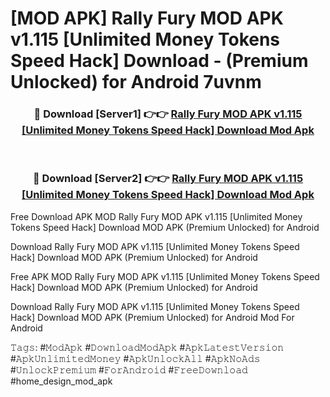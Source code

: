 # [MOD APK] Rally Fury MOD APK v1.115 [Unlimited Money Tokens Speed Hack] Download - (Premium Unlocked) for Android 7uvnm



<div align="center">
<h3>🔴 Download [Server1] 👉👉 <a href="https://momento.my/?title=Rally_Fury_MOD_APK_v1.115_[Unlimited_Money_Tokens_Speed_Hack]_Download">Rally Fury MOD APK v1.115 [Unlimited Money Tokens Speed Hack] Download Mod Apk</a></h3><br>

<h3>🔴 Download [Server2] 👉👉 <a href="https://momento.my/?title=Rally_Fury_MOD_APK_v1.115_[Unlimited_Money_Tokens_Speed_Hack]_Download">Rally Fury MOD APK v1.115 [Unlimited Money Tokens Speed Hack] Download Mod Apk</a></h3>
</div>



Free Download APK MOD Rally Fury MOD APK v1.115 [Unlimited Money Tokens Speed Hack] Download MOD APK (Premium Unlocked) for Android

Download Rally Fury MOD APK v1.115 [Unlimited Money Tokens Speed Hack] Download MOD APK (Premium Unlocked) for Android

Free APK MOD Rally Fury MOD APK v1.115 [Unlimited Money Tokens Speed Hack] Download MOD APK (Premium Unlocked) for Android

Download Rally Fury MOD APK v1.115 [Unlimited Money Tokens Speed Hack] Download MOD APK (Premium Unlocked) for Android Mod For Android

𝚃𝚊𝚐𝚜: #𝙼𝚘𝚍𝙰𝚙𝚔 #𝙳𝚘𝚠𝚗𝚕𝚘𝚊𝚍𝙼𝚘𝚍𝙰𝚙𝚔 #𝙰𝚙𝚔𝙻𝚊𝚝𝚎𝚜𝚝𝚅𝚎𝚛𝚜𝚒𝚘𝚗 #𝙰𝚙𝚔𝚄𝚗𝚕𝚒𝚖𝚒𝚝𝚎𝚍𝙼𝚘𝚗𝚎𝚢 #𝙰𝚙𝚔𝚄𝚗𝚕𝚘𝚌𝚔𝙰𝚕𝚕 #𝙰𝚙𝚔𝙽𝚘𝙰𝚍𝚜 #𝚄𝚗𝚕𝚘𝚌𝚔𝙿𝚛𝚎𝚖𝚒𝚞𝚖 #𝙵𝚘𝚛𝙰𝚗𝚍𝚛𝚘𝚒𝚍 #𝙵𝚛𝚎𝚎𝙳𝚘𝚠𝚗𝚕𝚘𝚊𝚍 #home_design_mod_apk
